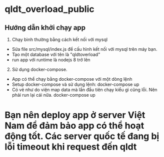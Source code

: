 # qldt_overload_public
## Hướng dẫn khởi chạy app
1. Chạy bình thường bằng cách kết nối với mysql
  - Sửa file src/mysql/index.js để cấu hình kết nối với mysql trên máy bạn.
  - Tạo một database với tên là "qldtoverload"
  - run app với runtime là nodejs 8 trở lên
2. Sử dụng docker-compose.
  - App có thể chạy bằng docker-compose với một dòng lệnh
  - Setup docker-compose và sử dụng lệnh: docker-compose up
  - Có vẻ như do viện map data mà lần đầu tiên chạy kiểu gì cũng lỗi. Nên phải run lại cái nữa. docker-compose up
  
# Bạn nên deploy app ở server Việt Nam để đảm bảo app có thể hoạt động tốt. Các server quốc tế đang bị lỗi timeout khi request đến qldt
